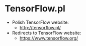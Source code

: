 # TensorFlow.pl

* Polish TensorFlow website:
  * http://tensorflow.pl/
* Redirects to TensorFlow website:
  * https://www.tensorflow.org/
